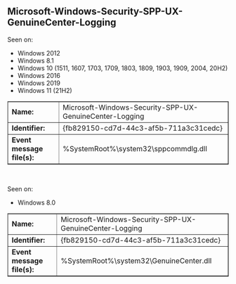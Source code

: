 ## Microsoft-Windows-Security-SPP-UX-GenuineCenter-Logging

Seen on:
* Windows 2012
* Windows 8.1
* Windows 10 (1511, 1607, 1703, 1709, 1803, 1809, 1903, 1909, 2004, 20H2)
* Windows 2016
* Windows 2019
* Windows 11 (21H2)

<table border="1" class="docutils">
  <tbody>
    <tr>
      <td><b>Name:</b></td>
      <td>Microsoft-Windows-Security-SPP-UX-GenuineCenter-Logging</td>
    </tr>
    <tr>
      <td><b>Identifier:</b></td>
      <td>{fb829150-cd7d-44c3-af5b-711a3c31cedc}</td>
    </tr>
    <tr>
      <td><b>Event message file(s):</b></td>
      <td>%SystemRoot%\system32\sppcommdlg.dll</td>
    </tr>
  </tbody>
</table>

&nbsp;

Seen on:
* Windows 8.0

<table border="1" class="docutils">
  <tbody>
    <tr>
      <td><b>Name:</b></td>
      <td>Microsoft-Windows-Security-SPP-UX-GenuineCenter-Logging</td>
    </tr>
    <tr>
      <td><b>Identifier:</b></td>
      <td>{fb829150-cd7d-44c3-af5b-711a3c31cedc}</td>
    </tr>
    <tr>
      <td><b>Event message file(s):</b></td>
      <td>%SystemRoot%\system32\GenuineCenter.dll</td>
    </tr>
  </tbody>
</table>

&nbsp;


